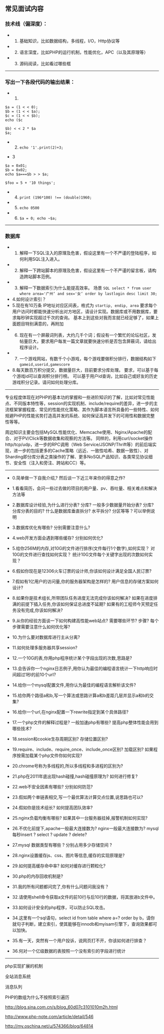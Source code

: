 ## 常见面试内容

### 技术线（偏深度）：
* 1. 基础知识，比如数据结构，多线程，I/O，Http协议等
* 2. 语言深度，比如PHP的运行机制，性能优化，APC（以及其原理等）
* 3. 源码阅读，比如看过哪些框
---
### 写出一下各段代码的输出结果：
* 1.
```
$a = (1 < < 0);
$b = (1 < < $a);
$c = (1 < < $b);
echo ($c

$b) < < 2 * $a
$a;
```
* 2. `echo '1'.print(2)+3; `

* 3
```
$a = 0x01;
$b = 0x02;
echo $a===$b > > $a;

$foo = 5 + '10 things';
```

* 4. `print (196*100) !== (double)1960;`

* 5. `echo 0500`

* 6.	`$a = 0; echo ~$a;`
---
### 数据库

* 1. 解释一下SQL注入的原理及危害，假设这里有一个不严谨的登陆程序，如何利用SQL注入进入。
* 2. 解释一下跨站脚本的原理及危害，假设这里有一个不严谨的留言板，请构造跨站脚本范例。
* 3. 解释一下数据索引为什么能提高效率。
场景 `SQL select * from user where area='广州‘ and sex='女‘ order by lastlogin desc limit 30;`
* 4.如何设计索引？
* 5.现在有10万条 IP地址对应区间表，格式为 `startip, endip, area`
要求每个用户访问时都能快速分析出对方地区，请设计实现。数据库或不用数据库，要求每秒钟实现超过千次的查询。
基本上到这些对我而言就已经足够了，如果上面题目特别满意的，再附加
* 6. 现在有一个屏蔽词列表，大约几千个词；假设有一个繁忙的论坛社区，发帖量巨大，要求用户每发一篇文章就要快速分析是否包含屏蔽词，请给出程序设计。
* 7. 一个游戏网站，有数千个小游戏，每个游戏要做积分排行，数据结构如下
`gameid,userid,gamescore`
* 8.每天数百万积分提交，数据量巨大，目前要求分库处理。
要求，可以基于每个游戏id可以查询积分排行榜。 可以基于用户id查询，比如自己或好友的历史游戏积分记录。请问如何处理分库。
---

专业程度体现在对PHP的基本功的掌握和一些进阶知识的了解，比如对常见性能点、不同版本特性等，session的实现机制、include/require的差异，进一步的主流框架掌握程度、常见的性能优化策略、其作为脚本语言所具备的一些特性、如何规避PHP的性能劣势打造高并发的系统、如何保证高并发下的可用性和数据完整性等等。

周边知识主要会包括MySQL性能优化、Memcache使用、Nginx/Apache的配合、对于PV/Click等数据收集和观察的方法等。 同样的，利用curl/socket操作http/tcp/udp，进一步的RPC调用（Web Service/JSONP/Thrift等）的前后端实现，进一步的包括更多的Cache策略（远近、一致性哈希、数据一致性）、对Sharding即分库分表之类操作的了解、更多NoSQL产品知识、各类常见协议细节、安全性（注入和旁注、跨站和CC）等。

---

* 0.简单做一下自我介绍,? 然后谈一下近三年来你的得意之作?
* 1.看看简历，会问一些过去做的项目的用户量、pv、吞吐量、相关难点和解决方法等
* 2.数据库设计经验,为什么进行分表? 分库?
一般多少数据量开始分表? 分库? 分库分表的目的? 什么是数据库垂直拆分? 水平拆分? 分区等等？可以举例说明
* 3.数据库优化有哪些? 分别需要注意什么?
* 4.web开发方面会遇到哪些缓存? 分别如何优化?
* 5.给你256M的内存,对10G的文件进行排序(文件每行1个数字),如何实现？
对10G的文件进行查找如何实现？
统计10G文件每个关键字出现的次数如何实现？
* 6.假如你现在是12306火车订票的设计师,你该如何设计满足全国人民订票?
* 7.假如有1亿用户的访问量,你的服务器架构是怎样的? 用户信息的存储方案如何设计?
* 8.如果你是技术组长,所带团队任务进度无法完成你该如何解决?
如果在进度排满的前提下插入任务,你该如何保证总进度不延期?
如果有的工程师今天预定任务没有完成,你该如何解决?
* 9.从你的经验方面谈一下如何构建高性能web站点? 需要哪些环节? 步骤? 每个步骤需要注意什么如何优化等?
* 10.为什么要对数据库进行主从分离?
* 11.如何处理多服务器共享session?
* 12.一个10G的表,你用php程序统计某个字段出现的次数,思路是?
* 13.会告诉你一个nginx日志例子,用你认为最佳的编程语言统计一下http响应时间超过1秒的前10个url?
* 14.给你一个mysql配置文件,用你认为最佳的编程语言解析该文件?
* 15.给你两个路径a和b,写一个算法或思路计算a和b差距几层并显示a和b的交集?
* 16.给你一个url,在nginx配置一下rewrite指定到某个具体路径?
* 17.一个php文件的解释过程是? 一般加速php有哪些? 提高php整体性能会用到哪些技术?
* 18.session和cookie生存周期区别? 存储位置区别?
* 19.require、include、require_once、include_once区别? 加载区别? 如果程序按需加载某个php文件你如何实现?
* 20.chrome号称为多线程的,所以多线程和多进程的区别为?
* 21.php在2011年底出现hash碰撞,hash碰撞原理为? 如何进行修复?
* 22.web不安全因素有哪些? 分别如何防范?
* 23.假如两个单链表相交,写一个最优算法计算交点位置,说思路也可以?
* 24.假如你是技术组长? 如何提高团队效率?
* 25.nginx负载均衡有哪些? 如果其中一台服务器挂掉,报警机制如何实现?
* 26.不优化前提下,apache一般最大连接数为? nginx一般最大连接数为? mysql 每秒insert ? select ? update ? delete?
* 27.mysql 数据类型有哪些 ? 分别占用多少存储空间 ?
* 28.nginx设置缓存js、css、图片等信息,缓存的实现原理是?
* 29.如何提高缓存命中率? 如何对缓存进行颗粒化?
* 30.php的内存回收机制是?
* 31.我的所有问题都问完了,你有什么问题问我没有？

* 32.请使用shell命令获取a文件的前10行与后10行的数据，将其放进b文件中。
* 33.如何设计安全的php程序，可以防止SQL攻击。
* 34.这里有一个sql语句，select id from table where a=? order by b，请你就句子判断，建立索引，使其能够在innodb和myisam引擎下，查询效果都可以加快。
* 35.有一天，突然有一个用户投诉，说网页打不开，你该如何进行排查？
* 36.何对一个亿级数据的表按照一个没有索引的字段进行统计

---

php实现扩展的机制

全站消息系统


消息队列


PHP的数组为什么不按照索引遍历


http://blog.sina.com.cn/s/blog_60d07c3101010m2h.html

http://www.php-note.com/article/detail/546

http://my.oschina.net/u/574366/blog/64814